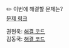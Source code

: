 ✏️ 이번에 해결할 문제는? <br>
[문제 링크](https://leetcode.com/problems/merge-k-sorted-lists/)

권현욱: [해결 코드]() <br>
김동국: [해결 코드]() <br>
